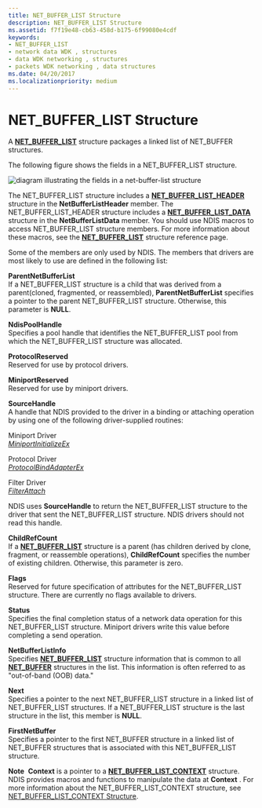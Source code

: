 ```yaml
---
title: NET_BUFFER_LIST Structure
description: NET_BUFFER_LIST Structure
ms.assetid: f7f19e48-cb63-458d-b175-6f99080e4cdf
keywords:
- NET_BUFFER_LIST
- network data WDK , structures
- data WDK networking , structures
- packets WDK networking , data structures
ms.date: 04/20/2017
ms.localizationpriority: medium
---
```


# NET\_BUFFER\_LIST Structure





A [**NET\_BUFFER\_LIST**](https://docs.microsoft.com/windows-hardware/drivers/ddi/ndis/ns-ndis-_net_buffer_list) structure packages a linked list of NET\_BUFFER structures.

The following figure shows the fields in a NET\_BUFFER\_LIST structure.

![diagram illustrating the fields in a net\-buffer\-list structure](images/netbufferlist.png)

The NET\_BUFFER\_LIST structure includes a [**NET\_BUFFER\_LIST\_HEADER**](https://docs.microsoft.com/windows-hardware/drivers/ddi/ndis/ns-ndis-_net_buffer_list_header) structure in the **NetBufferListHeader** member. The NET\_BUFFER\_LIST\_HEADER structure includes a [**NET\_BUFFER\_LIST\_DATA**](https://docs.microsoft.com/windows-hardware/drivers/ddi/ndis/ns-ndis-_net_buffer_list_data) structure in the **NetBufferListData** member. You should use NDIS macros to access NET\_BUFFER\_LIST structure members. For more information about these macros, see the [**NET\_BUFFER\_LIST**](https://docs.microsoft.com/windows-hardware/drivers/ddi/ndis/ns-ndis-_net_buffer_list) structure reference page.

Some of the members are only used by NDIS. The members that drivers are most likely to use are defined in the following list:

<a href="" id="parentnetbufferlist"></a>**ParentNetBufferList**  
If a NET\_BUFFER\_LIST structure is a child that was derived from a parent(cloned, fragmented, or reassembled), **ParentNetBufferList** specifies a pointer to the parent NET\_BUFFER\_LIST structure. Otherwise, this parameter is **NULL**.

<a href="" id="ndispoolhandle"></a>**NdisPoolHandle**  
Specifies a pool handle that identifies the NET\_BUFFER\_LIST pool from which the NET\_BUFFER\_LIST structure was allocated.

<a href="" id="protocolreserved"></a>**ProtocolReserved**  
Reserved for use by protocol drivers.

<a href="" id="miniportreserved"></a>**MiniportReserved**  
Reserved for use by miniport drivers.

<a href="" id="sourcehandle"></a>**SourceHandle**  
A handle that NDIS provided to the driver in a binding or attaching operation by using one of the following driver-supplied routines:

<a href="" id="miniport-driver"></a>Miniport Driver  
[*MiniportInitializeEx*](https://docs.microsoft.com/windows-hardware/drivers/ddi/ndis/nc-ndis-miniport_initialize)

<a href="" id="protocol-driver"></a>Protocol Driver  
[*ProtocolBindAdapterEx*](https://docs.microsoft.com/windows-hardware/drivers/ddi/ndis/nc-ndis-protocol_bind_adapter_ex)

<a href="" id="filter-driver"></a>Filter Driver  
[*FilterAttach*](https://docs.microsoft.com/windows-hardware/drivers/ddi/ndis/nc-ndis-filter_attach)

NDIS uses **SourceHandle** to return the NET\_BUFFER\_LIST structure to the driver that sent the NET\_BUFFER\_LIST structure. NDIS drivers should not read this handle.

<a href="" id="childrefcount"></a>**ChildRefCount**  
If a [**NET\_BUFFER\_LIST**](https://docs.microsoft.com/windows-hardware/drivers/ddi/ndis/ns-ndis-_net_buffer_list) structure is a parent (has children derived by clone, fragment, or reassemble operations), **ChildRefCount** specifies the number of existing children. Otherwise, this parameter is zero.

<a href="" id="flags"></a>**Flags**  
Reserved for future specification of attributes for the NET\_BUFFER\_LIST structure. There are currently no flags available to drivers.

<a href="" id="status"></a>**Status**  
Specifies the final completion status of a network data operation for this NET\_BUFFER\_LIST structure. Miniport drivers write this value before completing a send operation.

<a href="" id="netbufferlistinfo"></a>**NetBufferListInfo**  
Specifies [**NET\_BUFFER\_LIST**](https://docs.microsoft.com/windows-hardware/drivers/ddi/ndis/ns-ndis-_net_buffer_list) structure information that is common to all [**NET\_BUFFER**](https://docs.microsoft.com/windows-hardware/drivers/ddi/ndis/ns-ndis-_net_buffer) structures in the list. This information is often referred to as "out-of-band (OOB) data."

<a href="" id="next"></a>**Next**  
Specifies a pointer to the next NET\_BUFFER\_LIST structure in a linked list of NET\_BUFFER\_LIST structures. If a NET\_BUFFER\_LIST structure is the last structure in the list, this member is **NULL**.

<a href="" id="firstnetbuffer"></a>**FirstNetBuffer**  
Specifies a pointer to the first NET\_BUFFER structure in a linked list of NET\_BUFFER structures that is associated with this NET\_BUFFER\_LIST structure.

**Note**  **Context** is a pointer to a [**NET\_BUFFER\_LIST\_CONTEXT**](https://docs.microsoft.com/windows-hardware/drivers/ddi/ndis/ns-ndis-_net_buffer_list_context) structure. NDIS provides macros and functions to manipulate the data at **Context** . For more information about the NET\_BUFFER\_LIST\_CONTEXT structure, see [NET\_BUFFER\_LIST\_CONTEXT Structure](net-buffer-list-context-structure.md).

 

 

 





